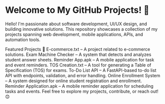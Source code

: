# Welcome to My GitHub Projects! 🚀
Hello! I'm passionate about software development, UI/UX design, and building innovative solutions. This repository showcases a collection of my projects spanning web development, mobile applications, APIs, and automation tools.

Featured Projects 📌
E-commerce.txt – A project related to e-commerce solutions.
Exam Machine Checker – A system that detects and analyzes student answer sheets.
Reminder App.apk – A mobile application for task and event reminders.
TOS Creation.txt – A tool for generating a Table of Specification (TOS) for exams.
To-Do List API – A FastAPI-based to-do list API with endpoints, validation, and error handling.
Online Enrollment System – A system designed for online student registration and enrollment.
Reminder Application.apk – A mobile reminder application for scheduling tasks and events.
Feel free to explore my projects, contribute, or reach out! 😊
